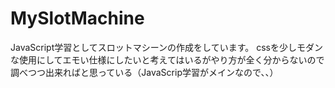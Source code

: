 # MySlotMachine

JavaScript学習としてスロットマシーンの作成をしています。
cssを少しモダンな使用にしてエモい仕様にしたいと考えてはいるがやり方が全く分からないので調べつつ出来ればと思っている（JavaScrip学習がメインなので、、）

